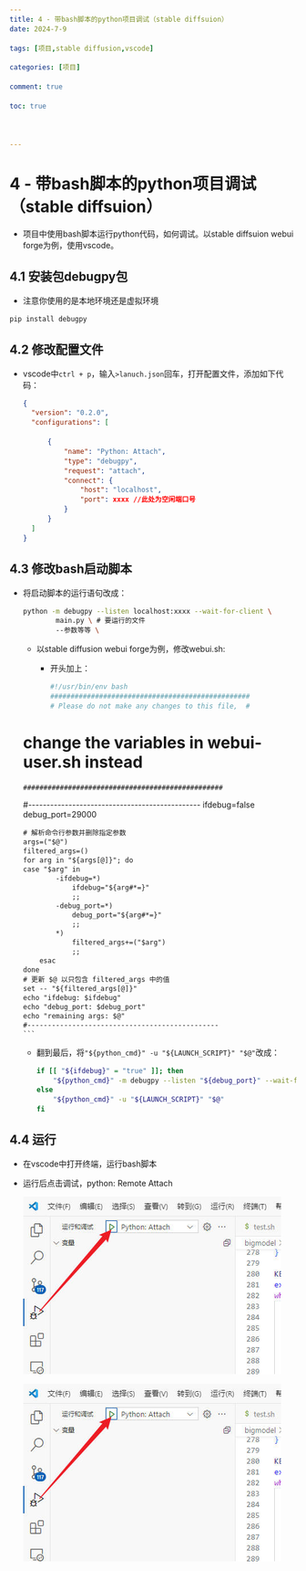```yaml
---
title: 4 - 带bash脚本的python项目调试（stable diffsuion）
date: 2024-7-9

tags: [项目,stable diffusion,vscode]

categories: [项目]

comment: true

toc: true



---
```


#
<!--more-->



# 4 - 带bash脚本的python项目调试（stable diffsuion）



- 项目中使用bash脚本运行python代码，如何调试。以stable diffsuion webui forge为例，使用vscode。



## 4.1 安装包debugpy包

- 注意你使用的是本地环境还是虚拟环境

```bash
pip install debugpy
```



## 4.2 修改配置文件

- vscode中`ctrl + p`，输入`>lanuch.json`回车，打开配置文件，添加如下代码：

  ```json
  {
  	"version": "0.2.0",
  	"configurations": [
  
  		{
  			"name": "Python: Attach",
  			"type": "debugpy",
  			"request": "attach",
  			"connect": {
  				"host": "localhost",
  				"port": xxxx //此处为空闲端口号
  			}
  		}
  	]
  } 
  
  ```

  

## 4.3 修改bash启动脚本

- 将启动脚本的运行语句改成：

  ```bash
  python -m debugpy --listen localhost:xxxx --wait-for-client \
          main.py \ # 要运行的文件
          --参数等等 \
  ```

  - 以stable diffusion webui forge为例，修改webui.sh:

    - 开头加上：

      ```bash
      #!/usr/bin/env bash
      #################################################
      # Please do not make any changes to this file,  #
      ```
  # change the variables in webui-user.sh instead #
      #################################################
  #-----------------------------------------------
      ifdebug=false
      debug_port=29000
      
      # 解析命令行参数并删除指定参数
      args=("$@")
      filtered_args=()
      for arg in "${args[@]}"; do
      case "$arg" in
              -ifdebug=*)
                  ifdebug="${arg#*=}"
                  ;;
              -debug_port=*)
                  debug_port="${arg#*=}"
                  ;;
              *)
                  filtered_args+=("$arg")
                  ;;
          esac
      done
      # 更新 $@ 以只包含 filtered_args 中的值
      set -- "${filtered_args[@]}"
      echo "ifdebug: $ifdebug"
      echo "debug_port: $debug_port"
      echo "remaining args: $@"
      #-----------------------------------------------
      ```
  
    - 翻到最后，将`"${python_cmd}" -u "${LAUNCH_SCRIPT}" "$@"`改成：
    
      ```bash
      if [[ "${ifdebug}" = "true" ]]; then
          "${python_cmd}" -m debugpy --listen "${debug_port}" --wait-for-client "${LAUNCH_SCRIPT}" "$@"
      else
          "${python_cmd}" -u "${LAUNCH_SCRIPT}" "$@"
      fi
      ```
    
      

## 4.4 运行

- 在vscode中打开终端，运行bash脚本

- 运行后点击调试，python: Remote Attach

  ![](../../../../themes/yilia/source/img/project/stable_diffusion/17.jpg)

  ![](img/project/stable_diffusion/17.jpg)